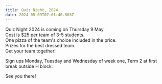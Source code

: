 ```yaml
---
title: Quiz Night, 2024
date: 2024-05-09T07:01:46.503Z
---
```

Quiz Night 2024 is coming on Thursday 9 May.  
Cost is $25 per team of 3-5 students.  
One pizza of the team's choice included in the price.  
Prizes for the best dressed team.  
Get your team together!

Sign ups Monday, Tuesday and Wednesday of week one, Term 2 at first break outside H block. 

See you there!